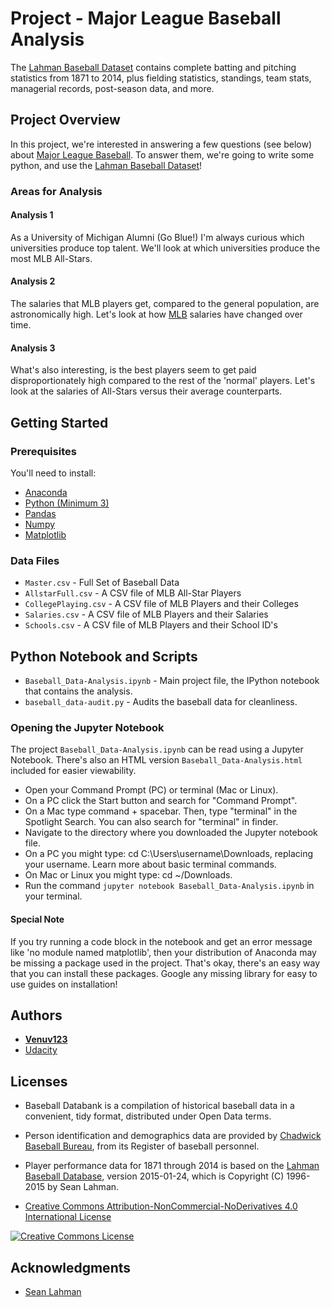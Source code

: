 # Project - Major League Baseball Analysis

The [Lahman Baseball Dataset](http://www.seanlahman.com/baseball-archive/statistics/) contains complete batting and pitching statistics from 1871 to 2014, plus fielding statistics, standings, team stats, managerial records, post-season data, and more.


## Project Overview

In this project, we're interested in answering a few questions (see below) about [Major League Baseball](https://www.mlb.com/). To answer them, we're going to write some python, and use the [Lahman Baseball Dataset](http://www.seanlahman.com/baseball-archive/statistics/)!

### Areas for Analysis

#### Analysis 1

As a University of Michigan Alumni (Go Blue!) I'm always curious which universities produce top talent. We'll look at which universities produce the most MLB All-Stars.

#### Analysis 2

The salaries that MLB players get, compared to the general population, are astronomically high. Let's look at how [MLB](https://www.mlb.com/) salaries have changed over time.

#### Analysis 3

What's also interesting, is the best players seem to get paid disproportionately high compared to the rest of the 'normal' players. Let's look at the salaries of All-Stars versus their average counterparts.


## Getting Started

### Prerequisites

You'll need to install:

* [Anaconda](https://www.continuum.io/downloads)
* [Python (Minimum 3)](https://www.continuum.io/blog/developer-blog/python-3-support-anaconda)
* [Pandas](https://anaconda.org/anaconda/pandas)
* [Numpy](https://anaconda.org/anaconda/numpy)
* [Matplotlib](https://anaconda.org/anaconda/matplotlib)

### Data Files

* `Master.csv` - Full Set of Baseball Data
* `AllstarFull.csv` - A CSV file of MLB All-Star Players
* `CollegePlaying.csv` - A CSV file of MLB Players and their Colleges
* `Salaries.csv` - A CSV file of MLB Players and their Salaries
* `Schools.csv` - A CSV file of MLB Players and their School ID's


## Python Notebook and Scripts

* `Baseball_Data-Analysis.ipynb` - Main project file, the IPython notebook that contains the analysis.
* `baseball_data-audit.py` - Audits the baseball data for cleanliness.

### Opening the Jupyter Notebook

The project `Baseball_Data-Analysis.ipynb` can be read using a Jupyter Notebook. There's also an HTML version `Baseball_Data-Analysis.html` included for easier viewability.

* Open your Command Prompt (PC) or terminal (Mac or Linux).
* On a PC click the Start button and search for "Command Prompt".
* On a Mac type command + spacebar. Then, type "terminal" in the Spotlight Search. You can also search for "terminal" in finder.
* Navigate to the directory where you downloaded the Jupyter notebook file.
* On a PC you might type: cd C:\Users\username\Downloads\, replacing your username. Learn more about basic terminal commands.
* On Mac or Linux you might type: cd ~/Downloads.
* Run the command `jupyter notebook Baseball_Data-Analysis.ipynb` in your terminal.

#### Special Note

If you try running a code block in the notebook and get an error message like 'no module named matplotlib', then your distribution of Anaconda may be missing a package used in the project. That's okay, there's an easy way that you can install these packages. Google any missing library for easy to use guides on installation!


## Authors

* **[Venuv123](https://github.com/Venuv123)**
* [Udacity](https://www.udacity.com/)


## Licenses

* Baseball Databank is a compilation of historical baseball data in a convenient, tidy format, distributed under Open Data terms.

* Person identification and demographics data are provided by [Chadwick Baseball Bureau](http://www.chadwick-bureau.com), from its Register of baseball personnel.

* Player performance data for 1871 through 2014 is based on the [Lahman Baseball Database](http://www.seanlahman.com/baseball-archive/statistics/), version 2015-01-24, which is Copyright (C) 1996-2015 by Sean Lahman.

* <a rel="license" href="https://creativecommons.org/licenses/by-nc-nd/4.0/"> Creative Commons Attribution-NonCommercial-NoDerivatives 4.0 International License</a>

<a rel="license" href="https://creativecommons.org/licenses/by-nc-nd/4.0/">
	<img alt="Creative Commons License" style="border-width:0" src="https://i.creativecommons.org/l/by-nc-nd/4.0/88x31.png" />
</a>


## Acknowledgments

* [Sean Lahman](http://www.seanlahman.com/baseball-archive/statistics/)
